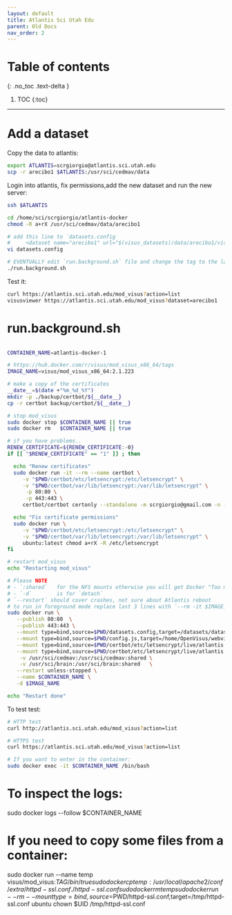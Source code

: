 ```yaml
---
layout: default
title: Atlantis Sci Utah Edu
parent: Old Docs
nav_order: 2
---
```


# Table of contents
{: .no_toc .text-delta }

1. TOC
{:toc}

---

# Add a dataset

Copy the data to atlantis:

```bash
export ATLANTIS=scrgiorgio@atlantis.sci.utah.edu
scp -r arecibo1 $ATLANTIS:/usr/sci/cedmav/data
```

Login into atlantis, fix permissions,add the new dataset and run the new server:

```bash
ssh $ATLANTIS

cd /home/sci/scrgiorgio/atlantis-docker
chmod -R a+rX /usr/sci/cedmav/data/arecibo1

# add this line to `datasets.config
#     <dataset name="arecibo1" url="$(visus_datasets)/data/arecibo1/visus.idx" />
vi datasets.config

# EVENTUALLY edit `run.background.sh` file and change the tag to the latest one
./run.background.sh
```

Test it:

```bash
curl https://atlantis.sci.utah.edu/mod_visus?action=list
visusviewer https://atlantis.sci.utah.edu/mod_visus?dataset=arecibo1
```


# run.background.sh

```bash

CONTAINER_NAME=atlantis-docker-1

# https://hub.docker.com/r/visus/mod_visus_x86_64/tags
IMAGE_NAME=visus/mod_visus_x86_64:2.1.223

# make a copy of the certificates
__date__=$(date +"%m_%d_%Y")
mkdir -p ./backup/certbot/${__date__}
cp -r certbot backup/certbot/${__date__}

# stop mod_visus
sudo docker stop $CONTAINER_NAME || true
sudo docker rm   $CONTAINER_NAME || true

# if you have problems..
RENEW_CERTIFICATE=${RENEW_CERTIFICATE:-0}
if [[ "$RENEW_CERTIFICATE" == "1" ]] ; then

  echo "Renew certificates"
  sudo docker run -it --rm --name certbot \
     -v "$PWD/certbot/etc/letsencrypt:/etc/letsencrypt" \
     -v "$PWD/certbot/var/lib/letsencrypt:/var/lib/letsencrypt" \
      -p 80:80 \
      -p 443:443 \
     certbot/certbot certonly --standalone -m scrgiorgio@gmail.com -n --agree-tos -d atlantis.sci.utah.edu 

  echo "Fix certificate permissions"
  sudo docker run \
     -v "$PWD/certbot/etc/letsencrypt:/etc/letsencrypt" \
     -v "$PWD/certbot/var/lib/letsencrypt:/var/lib/letsencrypt" \
     ubuntu:latest chmod a+rX -R /etc/letsencrypt
fi

# restart mod_visus
echo "Restarting mod_visus"

# Please NOTE
# - `:shared`   for the NFS mounts otherwise you will get Docker "Too many levels of symbolic links" error message
# - `-d`        is for `detach`
# `--restart` should cover crashes, not sure about Atlantis reboot
# to run in foreground mode replace last 3 lines with `--rm -it $IMAGE_NAME /bin/bash`
sudo docker run \
   --publish 80:80  \
   --publish 443:443 \
   --mount type=bind,source=$PWD/datasets.config,target=/datasets/datasets.config \
   --mount type=bind,source=$PWD/config.js,target=/home/OpenVisus/webviewer/config.js \
   --mount type=bind,source=$PWD/certbot/etc/letsencrypt/live/atlantis.sci.utah.edu/fullchain.pem,target=/usr/local/apache2/conf/server.crt \
   --mount type=bind,source=$PWD/certbot/etc/letsencrypt/live/atlantis.sci.utah.edu/privkey.pem,target=/usr/local/apache2/conf/server.key \
    -v /usr/sci/cedmav:/usr/sci/cedmav:shared \
    -v /usr/sci/brain:/usr/sci/brain:shared   \
   --restart unless-stopped \
   --name $CONTAINER_NAME \
   -d $IMAGE_NAME

echo "Restart done"
```

To test test:

```bash
# HTTP test
curl http://atlantis.sci.utah.edu/mod_visus?action=list

# HTTPS test
curl https://atlantis.sci.utah.edu/mod_visus?action=list

# If you want to enter in the container:
sudo docker exec -it $CONTAINER_NAME /bin/bash
```

# To inspect the logs:
sudo docker logs --follow $CONTAINER_NAME

# If you need to copy some files from a container:
sudo docker run --name temp visus/mod_visus:$TAG /bin/true
sudo docker cp temp:/usr/local/apache2/conf/extra/httpd-ssl.conf ./httpd-ssl.conf
sudo docker rm temp
sudo docker run --rm --mount type=bind,source=$PWD/httpd-ssl.conf,target=/tmp/httpd-ssl.conf ubuntu chown $UID /tmp/httpd-ssl.conf
```
